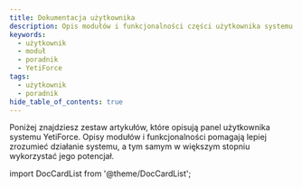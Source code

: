 ```yaml
---
title: Dokumentacja użytkownika
description: Opis modułów i funkcjonalności części użytkownika systemu YetiForce.
keywords:
  - użytkownik
  - moduł
  - poradnik
  - YetiForce
tags:
  - użytkownik
  - poradnik
hide_table_of_contents: true
---
```


Poniżej znajdziesz zestaw artykułów, które opisują panel użytkownika systemu YetiForce. Opisy modułów i funkcjonalności pomagają lepiej zrozumieć działanie systemu, a tym samym w większym stopniu wykorzystać jego potencjał.

import DocCardList from '@theme/DocCardList';

<DocCardList />
